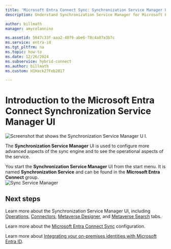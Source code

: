 ```yaml
---
title: 'Microsoft Entra Connect Sync: Synchronization Service Manager UI'
description: Understand Synchronization Service Manager for Microsoft Entra Connect.

author: billmath
manager: amycolannino

ms.assetid: 5847c33f-aaa2-48f9-abe6-78c4a87a3b7c
ms.service: entra-id
ms.tgt_pltfrm: na
ms.topic: how-to
ms.date: 12/26/2024
ms.subservice: hybrid-connect
ms.author: billmath
ms.custom: H1Hack27Feb2017

---
```

# Introduction to the Microsoft Entra Connect Synchronization Service Manager UI

![Screenshot that shows the Synchronization Service Manager U I.](./media/how-to-connect-sync-service-manager-ui/ssmui.png)

The **Synchronization Service Manager** UI is used to configure more advanced aspects of the sync engine and to see the operational aspects of the service.

You start the **Synchronization Service Manager** UI from the start menu. It is named **Synchronization Service** and can be found in the **Microsoft Entra Connect** group.  
![Sync Service Manager](./media/how-to-connect-sync-service-manager-ui/startmenu.png)

## Next steps

Learn more about the Synchronization Service Manager UI, including [Operations](how-to-connect-sync-service-manager-ui-operations.md), [Connectors](how-to-connect-sync-service-manager-ui-connectors.md), [Metaverse Designer](how-to-connect-sync-service-manager-ui-mvdesigner.md), and [Metaverse Search](how-to-connect-sync-service-manager-ui-mvsearch.md) tabs.

Learn more about the [Microsoft Entra Connect Sync](how-to-connect-sync-whatis.md) configuration.

Learn more about [Integrating your on-premises identities with Microsoft Entra ID](../whatis-hybrid-identity.md).

